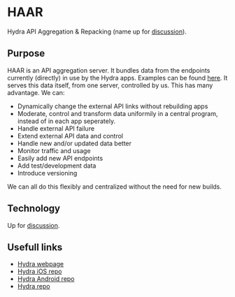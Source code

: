 # HAAR
Hydra API Aggregation &amp; Repacking (name up for [discussion](https://github.com/ZeusWPI/HAAR/issues/1)).

## Purpose
HAAR is an API aggregation server. It bundles data from the endpoints currently (directly) in use by the Hydra apps.
Examples can be found [here](https://github.com/ZeusWPI/hydra-shared/blob/master/README.md).
It serves this data itself, from one server, controlled by us. 
This has many advantage. We can:
 - Dynamically change the external API links without rebuilding apps
 - Moderate, control and transform data uniformily in a central program, instead of in each app seperately.
 - Handle external API failure
 - Extend external API data and control
 - Handle new and/or updated data better
 - Monitor traffic and usage
 - Easily add new API endpoints
 - Add test/development data
 - Introduce versioning

We can all do this flexibly and centralized without the need for new builds. 

## Technology
Up for [discussion](https://github.com/ZeusWPI/HAAR/issues/2).

## Usefull links
 - [Hydra webpage](https://hydra.ugent.be/)
 - [Hydra iOS repo](https://github.com/ZeusWPI/hydra-iOS)
 - [Hydra Android repo](https://github.com/ZeusWPI/hydra-android)
 - [Hydra repo](https://github.com/ZeusWPI/hydra)
